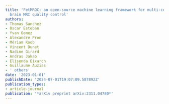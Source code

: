 ```yaml
---
title: 'FetMRQC: an open-source machine learning framework for multi-centric fetal
  brain MRI quality control'
authors:
- Thomas Sanchez
- Oscar Esteban
- Yvan Gomez
- Alexandre Pron
- Mériam Koob
- Vincent Dunet
- Nadine Girard
- Andras Jakab
- Elisenda Eixarch
- Guillaume Auzias
- ' others'
date: '2023-01-01'
publishDate: '2024-07-01T19:07:09.587892Z'
publication_types:
- article-journal
publication: '*arXiv preprint arXiv:2311.04780*'
---
```

